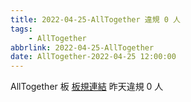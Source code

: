 ```yaml
---
title: 2022-04-25-AllTogether 違規 0 人
tags:
    - AllTogether
abbrlink: 2022-04-25-AllTogether
date: AllTogether-2022-04-25 12:00:00
---
```

AllTogether 板 [板規連結](https://www.ptt.cc/bbs/AllTogether/M.1643211430.A.5FB.html)
昨天違規 0 人
